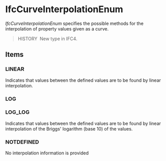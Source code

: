 # IfcCurveInterpolationEnum

_IfcCurveInterpolationEnum_ specifies the possible methods for the interpolation of property values given as a curve.

> HISTORY&nbsp; New type in IFC4.

## Items

### LINEAR
Indicates that values between the defined values are to be found by linear interpolation.

### LOG


### LOG_LOG
Indicates that values between the defined values are to be found by linear interpolation of the Briggs' logarithm (base 10) of the values.

### NOTDEFINED
No interpolation information is provided
